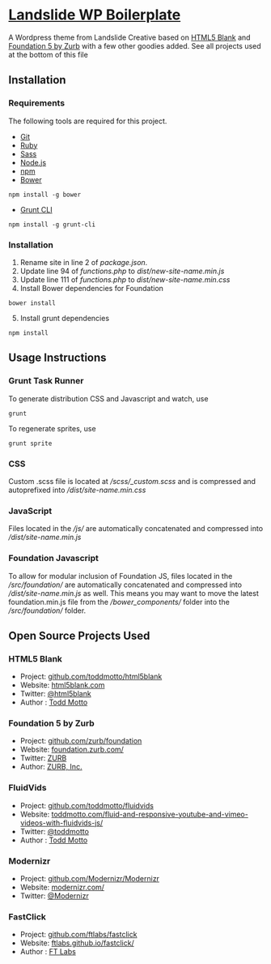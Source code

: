 # [Landslide WP Boilerplate](http://landslidecreative.com)

A Wordpress theme from Landslide Creative based on [HTML5 Blank](http://html5blank.com) and [Foundation 5 by Zurb](http://foundation.zurb.com/) with a few other goodies added. See all projects used at the bottom of this file

## Installation

### Requirements
The following tools are required for this project.

+ [Git](http://git-scm.com/)
+ [Ruby](https://www.ruby-lang.org/en/)
+ [Sass](http://sass-lang.com/install)
+ [Node.js](http://nodejs.org/)
+ [npm](https://www.npmjs.org/)
+ [Bower](http://bower.io/)
```
npm install -g bower
```
+ [Grunt CLI](http://gruntjs.com/getting-started)
```
npm install -g grunt-cli
```

### Installation
1. Rename site in line 2 of *package.json*.
2. Update line 94 of *functions.php* to *dist/new-site-name.min.js*
3. Update line 111 of *functions.php* to *dist/new-site-name.min.css*
4. Install Bower dependencies for Foundation
```
bower install
```
5. Install grunt dependencies
```
npm install
```

## Usage Instructions

### Grunt Task Runner

To generate distribution CSS and Javascript and watch, use
```
grunt
````

To regenerate sprites, use
```
grunt sprite
```

### CSS

Custom .scss file is located at */scss/_custom.scss* and is compressed and autoprefixed into */dist/site-name.min.css*

### JavaScript

Files located in the */js/* are automatically concatenated and compressed into */dist/site-name.min.js*

### Foundation Javascript

To allow for modular inclusion of Foundation JS, files located in the */src/foundation/* are automatically concatenated and compressed into */dist/site-name.min.js* as well. This means you may want to move the latest foundation.min.js file from the */bower_components/* folder into the */src/foundation/* folder.

## Open Source Projects Used

### HTML5 Blank
* Project: [github.com/toddmotto/html5blank](https://github.com/toddmotto/html5blank)
* Website: [html5blank.com](http://html5blank.com)
* Twitter: [@html5blank](http://twitter.com/html5blank)
* Author : [Todd Motto](http://toddmotto.com)

### Foundation 5 by Zurb
* Project: [github.com/zurb/foundation](https://github.com/zurb/foundation)
* Website: [foundation.zurb.com/](http://foundation.zurb.com/)
* Twitter: [ZURB](http://www.twitter.com/ZURB)
* Author: [ZURB, Inc.](http://zurb.com/)

### FluidVids
* Project: [github.com/toddmotto/fluidvids](https://github.com/toddmotto/fluidvids)
* Website: [toddmotto.com/fluid-and-responsive-youtube-and-vimeo-videos-with-fluidvids-js/](http://toddmotto.com/fluid-and-responsive-youtube-and-vimeo-videos-with-fluidvids-js/)
* Twitter: [@toddmotto](http://twitter.com/toddmotto)
* Author : [Todd Motto](http://toddmotto.com)

### Modernizr
* Project: [github.com/Modernizr/Modernizr](https://github.com/Modernizr/Modernizr)
* Website: [modernizr.com/](http://modernizr.com/)
* Twitter: [@Modernizr](http://twitter.com/Modernizr)

### FastClick
* Project: [github.com/ftlabs/fastclick](https://github.com/ftlabs/fastclick)
* Website: [ftlabs.github.io/fastclick/](http://ftlabs.github.io/fastclick/)
* Author : [FT Labs](http://labs.ft.com/)